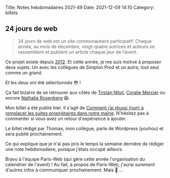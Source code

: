 Title: Notes hebdomadaires 2021-49
Date: 2021-12-09 14:10
Category: billets

## 24 jours de web

> 24 jours de web est un site communautaire participatif. Chaque année, au mois de décembre, vingt-quatre autrices et auteurs se rassemblent et publient un article chaque jour de l’avent.

Ce projet existe depuis [2012](https://www.24joursdeweb.fr/2012/). Et cette année, je me suis motivé à proposer deux sujets. Un avec les collègues de Simplon.Prod et un autre, tout seul comme un grand.

Et les deux ont été sélectionnés 😳 !

Ça fait bizarre de se retrouver aux côtés de [Tristan Nitot](https://www.24joursdeweb.fr/2021/je-travaille-dans-le-web-et-je-lutte-contre-le-changement-climatique/), [Coralie Mercier](https://www.24joursdeweb.fr/2021/standardiz-ation-web-de-a-z-il-y-a-un-consortium-pour-ca/) ou encore [Nathalie Rosenberg](https://www.24joursdeweb.fr/2021/chers-recruteurs-je-suis-ux-designeuse-pas-graphiste/) 😱.

Mon billet a été publié hier. Il s'agit de [Comment j’ai réussi (non) à remplacer les suites propriétaires dans notre mairie](https://www.24joursdeweb.fr/2021/comment-jai-reussi-non-a-remplacer-les-suites-proprietaires-dans-notre-mairie/). N'hésitez pas à commenter si vous avez un retour d'expérience à ajouter.

Le billet rédigé par Thomas, mon collègue, parle de Wordpress (youhou) et sera publié prochainement.

Ce qui explique que je n'ai pas pris le temps la semaine dernière de rédiger une note hebdomadaire, puisque j'étais occupé ailleurs.

Bravo à l'équipe Paris-Web (qui gère cette année l'organisation du calendrier de l'avent) ! Au fait, à propos de Paris-Web, j'aurai surement d'autres infos à communiquer prochainement. Mais 🤫  ...
